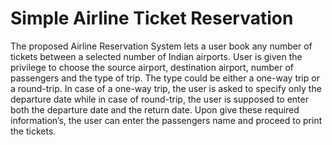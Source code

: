 # Simple Airline Ticket Reservation
The proposed Airline Reservation System lets a user book any number of tickets between a selected number of Indian airports. User is given the privilege to choose the 
source airport, destination airport, number of passengers and the type of trip. The type could be either a one-way trip or a round-trip. In case of a one-way trip, the user
is asked to specify only the departure date while in case of round-trip, the user is supposed to enter both the departure date and the return date. Upon give these required 
information’s, the user can enter the passengers name and proceed to print the tickets.
